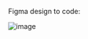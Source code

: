 Figma design to code:

![image](https://user-images.githubusercontent.com/45832841/209237672-c53e0629-e5eb-49aa-928c-58e68d56a856.png)
